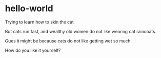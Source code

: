 # hello-world
Trying to learn how to skin the cat

But cats run fast, and wealthy old women do not like wearing cat raincoats. 

Gues it might be because cats do not like getting wet so much.

How do you like it yourself?
